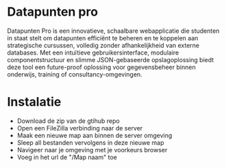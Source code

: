 # Datapunten pro
Datapunten Pro is een innovatieve, schaalbare webapplicatie die studenten in staat stelt om datapunten efficiënt te beheren en te koppelen aan strategische cursussen, volledig zonder afhankelijkheid van externe databases. Met een intuïtieve gebruikersinterface, modulaire componentstructuur en slimme JSON-gebaseerde opslagoplossing biedt deze tool een future-proof oplossing voor gegevensbeheer binnen onderwijs, training of consultancy-omgevingen.

# Instalatie
- Download de zip van de gtihub repo
- Open een FileZilla verbinding naar de server
- Maak een nieuwe map aan binnen de server omgeving
- Sleep all bestanden vervolgens in deze nieuwe map
- Navigeer naar je omgeving met je voorkeurs browser
- Voeg in het url de "/Map naam" toe
